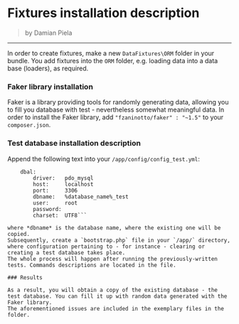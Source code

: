 # Fixtures installation description

>by Damian Piela

---

In order to create fixtures, make a new `DataFixtures\ORM` folder in your bundle.
You add fixtures into the `ORM` folder, e.g. loading data into a data base (loaders), as required.


### Faker library installation

Faker is a library providing tools for randomly generating data, allowing you to fill you database with test - nevertheless somewhat meaningful data.
In order to install the Faker library, add `"fzaninotto/faker" : "~1.5"` to your `composer.json`.


### Test database installation description

Append the following text into your `/app/config/config_test.yml`:

```doctrine:
    dbal:
        driver:   pdo_mysql
        host:     localhost
        port:     3306
        dbname:   %database_name%_test
        user:     root
        password: 
        charset:  UTF8```

where *dbname* is the database name, where the existing one will be copied.
Subsequently, create a `bootstrap.php` file in your `/app/` directory, where configuration pertaining to - for instance - clearing or creating a test database takes place.
The whole process will happen after running the previously-written tests. Commands descriptions are located in the file.

### Results

As a result, you will obtain a copy of the existing database - the test database. You can fill it up with random data generated with the Faker library.
The aforementioned issues are included in the exemplary files in the folder.
